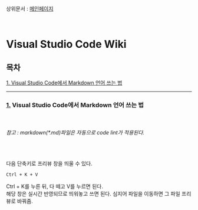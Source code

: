 상위문서 : [메인페이지](./README.md)<br>

<br>

Visual Studio Code Wiki
=============

## 목차

[1. Visual Studio Code에서 Markdown 언어 쓰는 법](#1-visual-studio-code에서-markdown-언어-쓰는-법)

* * *
### [1.](#목차) Visual Studio Code에서 Markdown 언어 쓰는 법
<br>
<h6>참고 : markdown(*.md)파일은 자동으로 code lint가 적용된다.</h6>
<br>


다음 단축키로 프리뷰 창을 띄울 수 있다.

>
    Ctrl + K + V   
Ctrl + K를 누른 뒤, 다 떼고 V를 누르면 된다.   
해당 창은 실시간 반영되므로 띄워놓고 쓰면 된다. 심지어 파일을 이동하면 그 파일 프리뷰로 바꿔줌.